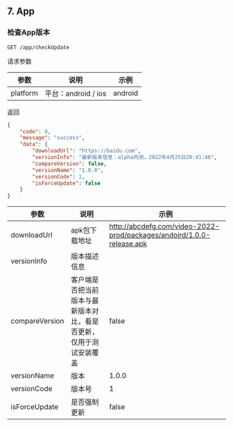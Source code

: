 
## 7. App

### 检查App版本

```
GET /app/checkUpdate
```

请求参数

| 参数     | 说明                | 示例    |
| -------- | ------------------- | ------- |
| platform | 平台：android / ios | android |

返回

```json
{
    "code": 0,
    "message": "success",
    "data": {
        "downloadUrl": "https://baidu.com",
        "versionInfo": "最新版本信息：alpha内测，2022年4月25日20:41:46",
        "compareVersion": false,
        "versionName": "1.0.0",
        "versionCode": 1,
        "isForceUpdate": false
    }
}
```

| 参数           | 说明                                                         | 示例                                                         |
| -------------- | ------------------------------------------------------------ | ------------------------------------------------------------ |
| downloadUrl    | apk包下载地址                                                | http://abcdefg.com/video-2022-prod/packages/andoird/1.0.0-release.apk |
| versionInfo    | 版本描述信息                                                 |                                                              |
| compareVersion | 客户端是否把当前版本与最新版本对比，看是否更新，仅用于测试安装覆盖 | false                                                        |
| versionName    | 版本                                                         | 1.0.0                                                        |
| versionCode    | 版本号                                                       | 1                                                            |
| isForceUpdate  | 是否强制更新                                                 | false                                                        |
